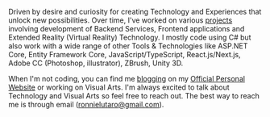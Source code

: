 Driven by desire and curiosity for creating Technology and Experiences that unlock new possibilities. Over time, I've worked on various [projects](https://ronnielutalo.github.io/work/engineering/) involving development of Backend Services, Frontend applications and Extended Reality (Virtual Reality) Technology. I mostly code using C# but also work with a wide range of other Tools & Technologies like ASP.NET Core, Entity Framework Core, JavaScript/TypeScript, React.js/Next.js, Adobe CC (Photoshop, illustrator), ZBrush, Unity 3D.

When I'm not coding, you can find me [blogging](https://ronnielutalo.github.io/blog/) on my [Official Personal Website](https://ronnielutalo.github.io/) or working on Visual Arts. I'm always excited to talk about Technology and Visual Arts so feel free to reach out. The best way to reach me is through email (ronnielutaro@gmail.com).
